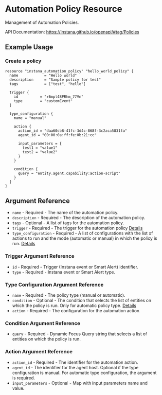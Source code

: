 # Automation Policy Resource

Management of Automation Policies.

API Documentation: <https://instana.github.io/openapi/#tag/Policies>

## Example Usage

### Create a policy

```hcl
resource "instana_automation_policy" "hello_world_policy" {
  name            = "Hello world"
  description     = "Sample policy for test"
  tags            = ["test", "hello"]

  trigger {
    id          = "r6mpl4BPRhm_77Vn"
    type        = "customEvent"
  }

  type_configuration {
    name = "manual"

    action {
      action_id = "daa60cb8-41fc-3d4c-868f-3c2aca5831fa"
      agent_id = "00:00:0a:ff:fe:0b:21:cc"

      input_parameters = {
        test1 = "value1"
        test2 = "value2"
      }
    }

    condition {
      query = "entity.agent.capability:action-script"
    }
  }
}
```

## Argument Reference

* `name` - Required - The name of the automation policy.
* `description` - Required - The description of the automation policy.
* `tags` - Optional - A list of tags for the automation policy.
* `trigger` - Required - The trigger for the automation policy [Details](#trigger-argument-reference)
* `type_configuration` - Required - A list of configurations with the list of actions to run and the mode (automatic or manual) in which the policy is run. [Details](#type-configuration-argument-reference)

### Trigger Argument Reference

* `id` - Required - Trigger (Instana event or Smart Alert) identifier.
* `type` - Required - Instana event or Smart Alert type.

### Type Configuration Argument Reference

* `name` - Required - The policy type (manual or automatic).
* `condition` - Optional - The condition that selects the list of entities on which the policy is run. Only for automatic policy type. [Details](#condition-argument-reference)
* `action` - Required - The configuration for the automation action.

### Condition Argument Reference

* `query` - Required - Dynamic Focus Query string that selects a list of entities on which the policy is run.

### Action Argument Reference

* `action_id` - Required - The identifier for the automation action.
* `agent_id` - The identifier for the agent host. Optional if the type configuration is manual. For automatic type configuration, the argument is required.
* `input_parameters` - Optional - Map with input parameters name and value.